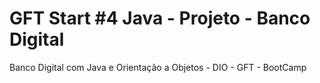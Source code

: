 # GFT Start #4 Java - Projeto - Banco Digital
Banco Digital com Java e Orientação a Objetos - DIO - GFT - BootCamp
